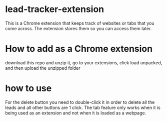 # lead-tracker-extension
This is a Chrome extension that keeps track of websites or tabs that you come across. The extension stores them so you can access them later.

# How to add as a Chrome extension 
download this repo and unzip it, go to your extensions, click load unpacked, and then upload the unzipped folder 

 # how to use 
For the delete button you need to double-click it in order to delete all the leads and all other buttons are 1 click.
The tab feature only works when it is being used as an extension and not when it is loaded as a webpage.

